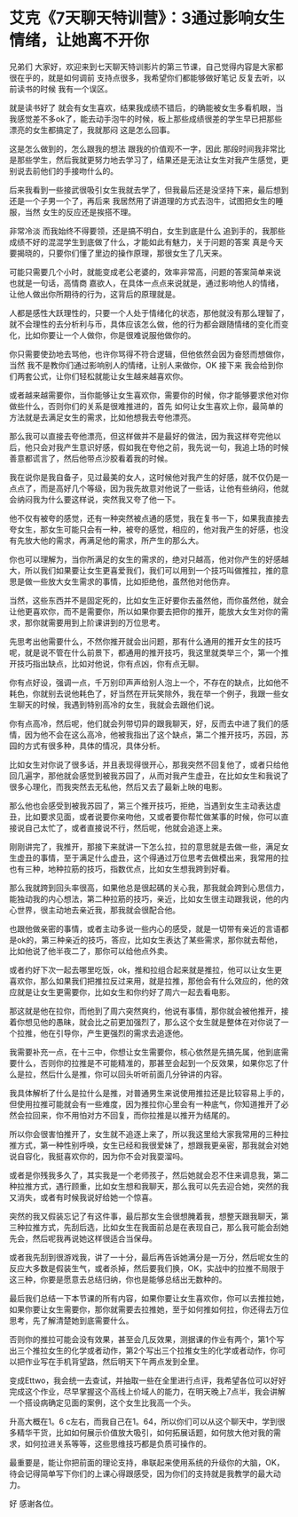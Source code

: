 # 艾克《7天聊天特训营》：3通过影响女生情绪，让她离不开你

兄弟们 大家好，欢迎来到七天聊天特训影片的第三节课，自己觉得内容是大家都很在乎的，就是如何调前 支持点很多，我希望你们都能够做好笔记 反复去听，以前读书的时候 我有一个误区。

就是读书好了 就会有女生喜欢，结果我成绩不错后，的确能被女生多看机眼，当我感觉差不多ok了，能去动手泡牛的时候，板上那些成绩很差的学生早已把那些漂亮的女生都搞定了，我就那闷 这是怎么回事。

这是怎么做到的，怎么跟我的想法 跟我的价值观不一字，因此 那段时间我非常比是那些学生，然后我就更努力地去学习了，结果还是无法让女生对我产生感觉，更别说去前他们的手接吻什么的。

后来我看到一些接武很吸引女生我就去学了，但我最后还是没坚持下来，最后想到还是一个子男一个了，再后来 我居然用了讲道理的方式去泡牛，试图把女生的睡服，当然 女生的反应还是挨搭不理。

非常冷淡 而我始终不得要领，还是搞不明白，女生到底是什么 追到手的，我那些成绩不好的混混学生到底做了什么，才能如此有魅力，关于问题的答案 真是今天要揭晓的，只要你们懂了里边的操作原理，那很女生了几天来。

可能只需要几个小时，就能变成老公老婆的，效率非常高，问题的答案简单来说 也就是一句话，高情商 嘉欲人，在具体一点点来说就是，通过影响他人的情绪，让他人做出你所期待的行为，这背后的原理就是。

人都是感性大跃理性的，只要一个人处于情绪化的状态，那他就没有那么理智了，就不会理性的去分析利与币，具体应该怎么做，他的行为都会跟随情绪的变化而变化，比如你要让一个人做你，你是很难说服他做你的。

你只需要使劲地去骂他，也许你骂得不符合逻辑，但他依然会因为奋怒而想做你，当然 我不是教你们通过影响别人的情绪，让别人来做你，OK 接下来 我会给到你们两套公式，让你们轻松就能让女生越来越喜欢你。

或者越来越需要你，当你能够让女生喜欢你，需要你的时候，你才能够要求他对你做些什么，否则你们的关系是很难推进的，首先 如何让女生喜欢上你，最简单的方法就是去满足女生的需求，比如他想我去夸他漂亮。

那么我可以直接去夸他漂亮，但这样做并不是最好的做法，因为我这样夸完他以后，他只会对我产生意识好感，假如我在夸他之前，我先说一句，我追上场的时候善意都谎言了，然后他带点沙胶看着我的时候。

我在说你是我自备子，见过最美的女人，这时候他对我产生的好感，就不仅仍是一点点了，而是高好几个等级，因为我先故意对他说了一些话，让他有些纳闷，他就会纳闷我为什么要这样说，突然我又夸了他一下。

他不仅有被夸的感觉，还有一种突然被点通的感觉，我在复书一下，如果我直接去夸女生，那女生可能只会有一种，被夸的感觉，相应的，他对我产生的好感，也没有先放大他的需求，再满足他的需求，所产生的那么大。

你也可以理解为，当你所满足的女生的需求的，绝对只越高，他对你产生的好感越大，所以我们如果要让女生更喜爱我们，我们可以用到一个技巧叫做推拉，推的意思是做一些放大女生需求的事情，比如拒绝他，虽然他对他伤弃。

当然，这些东西并不是固定死的，比如女生正好要你去虽然他，而你虽然他，就会让他更喜欢你，而不是需要你，所以如果你要去把你的推开，能放大女生对你的需求，那你就需要用到上阶课讲到的万位思考。

先思考出他需要什么，不然你推开就会出问题，那有什么通用的推开女生的技巧呢，就是说不管在什么前景下，都通用的推开技巧，我这里就类举三个，第一个推开技巧指出缺点，比如对他说，你有点凶，你有点无聊。

你有点好设，强调一点，千万别印声声给别人泡上一个，不存在的缺点，比如他不耗色，你就别去说他耗色了，好当然在开玩笑除外，我在举一个例子，我跟一些女生聊天的时候，我遇到特别高冷的女生，我就会去跟他们说。

你有点高冷，然后呢，他们就会列带切异的跟我聊天，好，反而去中进了我们的感情，因为他不会在这么高冷，他被我指出了这个缺点，第二个推开技巧，苏园，苏园的方式有很多种，具体的情况，具体分析。

比如女生对你说了很多话，并且表现得很开心，那我突然不回复他了，或者只给他回几遍字，那他就会感觉到被我苏园了，从而对我产生虚丑，在比如女生和我说了很多心理化，而我突然去无私他，然后又去了最新上映的电影。

那么他也会感受到被我苏园了，第三个推开技巧，拒绝，当遇到女生主动表达虚丑，比如要求见面，或者说要你亲吻他，又或者要你帮忙做某事的时候，你可以直接说自己太忙了，或者直接说不行，然后呢，他就会追逐上来。

刚刚讲完了，我推开，那接下来就讲一下怎么拉，拉的意思就是去做一些，满足女生虚丑的事情，至于满足什么虚丑，这个得通过万位思考去做模出来，我常用的拉也有三种，地种拉筋的技巧，指数优点，比如女生想我跨到好看。

那么我就跨到回头率很高，如果他总是很起碼的关心我，那我就会跨到心思信力，能独动我的内心想法，第二种拉筋的技巧，亲近，比如女生很主动跟我说，他的内心世界，很主动地去亲近我，那我就会很配合他。

也跟他做亲密的事情，或者主动多说一些内心的感受，就是一切带有亲近的言语都是ok的，第三种亲近的技巧，答应，比如女生表达了某些需求，那你就去帮他，比如他说了他半夜二了，那你可以给他点外卖。

或者约好下次一起去哪里吃饭，ok，推和拉组合起来就是推拉，他可以让女生更喜欢你，那么如果我们把推拉反过来用，就是拉推，那他会有什么效应的，他的效应就是让女生更需要你，比如女生和你约好了周六一起去看电影。

那这就是他在拉你，而他到了周六突然爽约，他说有事情，那你就会被他推开，接着你想见他的愚昧，就会比之前更加强烈了，那么这个女生就是整体在对你说了一个拉推，他在引导你，产生更强烈的需求去追逐他。

我需要补充一点，在十三中，你想让女生需要你，核心依然是先搞先属，他到底需要什么，否则你的拉推是不可能精准的，那甚至会起到一个反效果，如果你忘了什么是拉，然后什么是推，你可以回头听听前面几分钟讲的内容。

我具体解析了什么是拉什么是推，对普通男生来说使用推拉还是比较容易上手的，但使用拉推可能就会有一些难度，因为推拉你心里会有一种底气，你知道推开了必然会拉回来，你不用怕对方不回复，而你拉推是以推开为结尾的。

所以你会很害怕推开了，女生就不追逐上来了，所以我这里给大家我常用的三种拉推方式，第一种性别呼唤，女生已经和我很爱妹了，想跟我更亲密，那我就会对她说自容化，我挺喜欢你的，因为你不会对我耍溜吗。

或者是你残我多久了，其实我是一个老师孩子，然后她就会忍不住来调息我，第二种拉推方式，遇行顾重，比如女生想和我聊天，那么我可以先去迎合她，突然的我又消失，或者有时候我说好给她一个惊喜。

突然的我又假装忘记了有这件事，最后那女生会很想腌着我，想整天跟我聊天，第三种拉推方式，先刮后选，比如女生在我面前总是在表现自己，那么我可能会刮她先会，然后呢我再说她这样很适合当保母。

或者我先刮到很游戏我，讲了一十分，最后再告诉她满分是一万分，然后呢女生的反应大多数是假装生气，或者杀掉，然后要我们换，OK，实战中的拉推不局限于这三种，你要是愿意去总结归纳，你也是能够总结出无数种的。

最后我们总结一下本节课的所有内容，如果你要让女生喜欢你，你可以去推拉她，如果你要让女生需要你，那你就需要去拉推她，至于如何推如何拉，你还得去万位思考，先了解清楚她到底需要什么。

否则你的推拉可能会没有效果，甚至会几反效果，测据课的作业有两个，第1个写出三个推拉女生的化学或者动作，第2个写出三个拉推女生的化学或者动作，你可以把作业写在手机背望路，然后明天下午两点发到全里。

变成Ettwo，我会统一去查试，并抽取一些在全里进行点评，我希望各位可以好好完成这个作业，尽早掌握这个高线上价域人的能力，在明天晚上7点半，我会讲解一个搭设病确定见面的案例，这个女生比我高一个头。

升高大概在1。6 c左右，而我自己在1。64，所以你们可以从这个聊天中，学到很多精华干货，比如如何展示价值放大吸引，如何拓展话题，如何放大他对我的需求，如何拉进关系等等，这些思维技巧都是负质可操作的。

最重要是，能让你把前面的理论支持，串联起来使用系统的升级你的大脑，OK，待会记得简单写下你们的上课心得跟感受，因为你们的支持就是我教学的最大动力。

好 感谢各位。